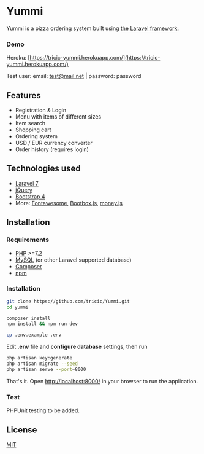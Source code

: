 # Yummi

Yummi is a pizza ordering system built using [the Laravel framework](https://laravel.com/).

### Demo
Heroku: [https://tricic-yummi.herokuapp.com/](https://tricic-yummi.herokuapp.com/)

Test user: email: test@mail.net | password: password
## Features

- Registration & Login
- Menu with items of different sizes
- Item search
- Shopping cart
- Ordering system
- USD / EUR currency converter
- Order history (requires login)

## Technologies used
- [Laravel 7](https://laravel.com/docs/7.x/installation)
- [jQuery](https://jquery.com/)
- [Bootstrap 4](https://getbootstrap.com/)
- More: [Fontawesome](https://fontawesome.com/), [Bootbox.js](http://bootboxjs.com/), [money.js](http://openexchangerates.github.io/money.js/)

## Installation
### Requirements
- [PHP](https://www.php.net/) >=7.2
- [MySQL](https://www.mysql.com/) (or other Laravel supported database)
- [Composer](https://getcomposer.org/)
- [npm](https://www.npmjs.com/get-npm)

### Installation
```bash
git clone https://github.com/tricic/Yummi.git
cd yummi

composer install
npm install && npm run dev

cp .env.example .env
```
Edit **.env** file and **configure database** settings, then run


```bash
php artisan key:generate
php artisan migrate --seed
php artisan serve --port=8000
```
That's it. Open [http://localhost:8000/](http://localhost:8000/) in your browser to run the application.

### Test
PHPUnit testing to be added.

## License
[MIT](https://choosealicense.com/licenses/mit/)
